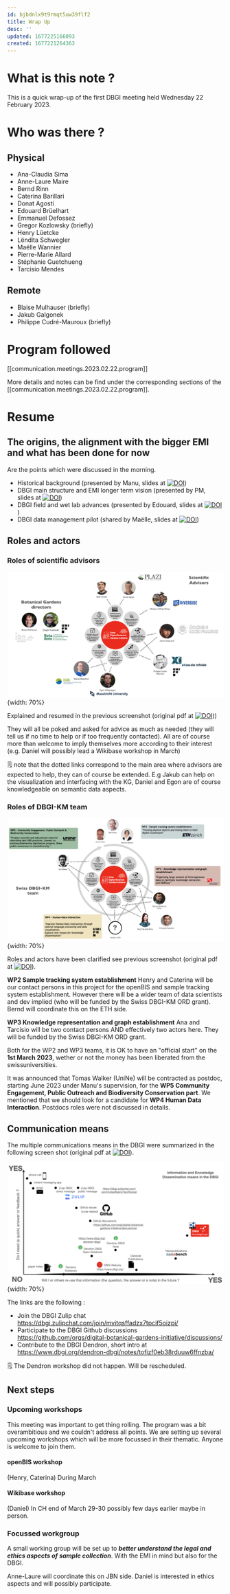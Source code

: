 ```yaml
---
id: bjbdnlx9t9rmqt5uw39flf2
title: Wrap Up
desc: ''
updated: 1677225166093
created: 1677221264363
---
```



# What is this note ?

This is a quick wrap-up of the first DBGI meeting held Wednesday 22 February 2023.

# Who was there ?

## Physical 

- Ana-Claudia Sima
- Anne-Laure Maire
- Bernd Rinn
- Caterina Barillari
- Donat Agosti
- Edouard Brüelhart
- Emmanuel Defossez
- Gregor Kozlowsky (briefly)
- Henry Lüetcke
- Lëndita Schwegler
- Maëlle Wannier
- Pierre-Marie Allard
- Stéphanie Guetchueng
- Tarcisio Mendes

## Remote

- Blaise Mulhauser (briefly)
- Jakub Galgonek
- Philippe Cudré-Mauroux (briefly)

# Program followed

[[communication.meetings.2023.02.22.program]]

More details and notes can be find under the corresponding sections of the [[communication.meetings.2023.02.22.program]].

# Resume 

## The origins, the alignment with the bigger EMI and what has been done for now

Are the points which were discussed in the morning.

- Historical background (presented by Manu, slides at <a href="https://doi.org/10.5281/zenodo.7666200"><img src="https://zenodo.org/badge/DOI/10.5281/zenodo.7666200.svg" alt="DOI"></a>)
- DBGI main structure and EMI longer term vision (presented by PM, slides at <a href="https://doi.org/10.5281/zenodo.7662428"><img src="https://zenodo.org/badge/DOI/10.5281/zenodo.7662428.svg" alt="DOI"></a>)
- DBGI field and wet lab advances (presented by Edouard, slides at <a href="https://doi.org/10.5281/zenodo.7661180"><img src="https://zenodo.org/badge/DOI/10.5281/zenodo.7661180.svg" alt="DOI"></a>)
- DBGI data management pilot (shared by Maëlle, slides at <a href="https://doi.org/10.5281/zenodo.7665022"><img src="https://zenodo.org/badge/DOI/10.5281/zenodo.7665022.svg" alt="DOI"></a>)

## Roles and actors 

### Roles of scientific advisors

![Roles of scientific advisors](/assets/images/2023-02-24-08-06-14.png){width: 70%}

Explained and resumed in the previous screenshot (original pdf at <a href="https://doi.org/10.5281/zenodo.7663471"><img src="https://zenodo.org/badge/DOI/10.5281/zenodo.7663471.svg" alt="DOI"></a>))

They will all be poked and asked for advice as much as needed (they will tell us if no time to help or if too frequently contacted). All are of course more than welcome to imply themselves more according to their interest (e.g. Daniel will possibly lead a Wikibase workshop in March)

🗒️ note that the dotted links correspond to the main area where advisors are expected to help, they can of course be extended. E.g Jakub can help on the visualization and interfacing with the KG, Daniel and Egon are of course knowledgeable on semantic data aspects.

### Roles of DBGI-KM team 


![Roles of DBGI-KM team](/assets/images/2023-02-24-08-13-25.png){width: 70%}

Roles and actors have been clarified see previous screenshot (original pdf at <a href="https://doi.org/10.5281/zenodo.7663471"><img src="https://zenodo.org/badge/DOI/10.5281/zenodo.7663471.svg" alt="DOI"></a>).

**WP2 Sample tracking system establishment** Henry and Caterina will be our contact persons in this project for the openBIS and sample tracking system establishment. However there will be a wider team of data scientists and dev implied (who will be funded by the Swiss DBGI-KM ORD grant). Bernd will coordinate this on the ETH side. 

**WP3 Knowledge representation and graph establishment** Ana and Tarcisio will be two contact persons AND effectively two actors here. They will be funded by the Swiss DBGI-KM ORD grant.

Both for the WP2 and WP3 teams, it is OK to have an "official start" on the **1st March 2023**, wether or not the money has been liberated from the swissuniversities.

It was announced that Tomas Walker (UniNe) will be contracted as postdoc, starting June 2023 under Manu's supervision, for the **WP5 Community Engagement, Public Outreach and Biodiversity Conservation part**. We mentioned that we should look for a  candidate for **WP4 Human Data Interaction**. Postdocs roles were not discussed in details.


## Communication means

The multiple communications means in the DBGI were summarized in the following screen shot (original pdf at <a href="https://doi.org/10.5281/zenodo.7663471"><img src="https://zenodo.org/badge/DOI/10.5281/zenodo.7663471.svg" alt="DOI"></a>).

![Communication means in the DBGI](/assets/images/2023-02-24-08-34-49.png){width: 70%}

The links are the following :

- Join the DBGI Zulip chat https://dbgi.zulipchat.com/join/mvitqsffadzx7tpcif5oizpi/
- Participate to the DBGI Github discussions https://github.com/orgs/digital-botanical-gardens-initiative/discussions/
- Contribute to the DBGI Dendron, short intro at https://www.dbgi.org/dendron-dbgi/notes/tofizf0eb38rduuw6ffnzba/

🗒️ The Dendron workshop did not happen. Will be rescheduled. 


## Next steps


### Upcoming workshops

This meeting was important to get thing rolling. The program was a bit overambitious and we couldn't address all points.
We are setting up several upcoming workshops which will be more focussed in their thematic.
Anyone is welcome to join them. 

#### openBIS workshop

(Henry, Caterina)
During March

#### Wikibase workshop
(Daniel) In CH end of March 29-30 possibly few days earlier maybe in person.

### Focussed workgroup

A small working group will be set up to _**better understand the legal and ethics aspects of sample collection**_.
With the EMI in mind but also for the DBGI.

Anne-Laure will coordinate this on JBN side.
Daniel is interested in ethics aspects and will possibly participate.





